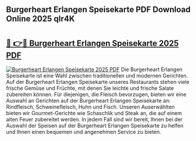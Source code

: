 ## Burgerheart Erlangen Speisekarte PDF Download Online 2025 qIr4K

# <h2><a href="http://gcbcwqk.nevu.top/?p=Burgerheart+Erlangen+Speisekarte">🔗 👉🔴 Burgerheart Erlangen Speisekarte 2025 PDF</a></h2>

[![Burgerheart Erlangen Speisekarte 2025 PDF](https://i.imgur.com/dBaPXMq.png)](http://gcbcwqk.nevu.top/?p=Burgerheart+Erlangen+Speisekarte)
Die Burgerheart Erlangen Speisekarte ist eine Wahl zwischen traditionellen und modernen Gerichten. Auf der Burgerheart Erlangen Speisekarte unseres Restaurants stehen viele frische Gemüse und Früchte, mit denen Sie leichte und frische Salate zubereiten können. Für diejenigen, die Fleisch bevorzugen, bieten wir eine Auswahl an Gerichten auf der Burgerheart Erlangen Speisekarte an: Rindfleisch, Schweinefleisch, Huhn und Fisch. Unseren Auserwählten bieten wir Gourmet-Gerichte wie Schaschlik und Steak an, die auf einem alten Feuer zubereitet werden. In jedem Fall sind wir bereit, Ihnen bei der Auswahl der Speisen auf der Burgerheart Erlangen Speisekarte zu helfen und Ihnen einen bequemen und angenehmen Service zu bieten.
